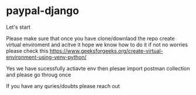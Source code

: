 # paypal-django
Let's start

Please make sure that once you have clone/downlaod the repo create virtual enviroment and acitve it hope we know how to do it if not no worries please check this 
https://www.geeksforgeeks.org/create-virtual-environment-using-venv-python/

Yes we have sucessfully actiavte env then plesae import postman collection and please go throug once 

If you have any quries/doubts please reach out 

